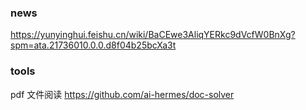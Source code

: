 ### news
https://yunyinghui.feishu.cn/wiki/BaCEwe3AliqYERkc9dVcfW0BnXg?spm=ata.21736010.0.0.d8f04b25bcXa3t

### tools
pdf 文件阅读
https://github.com/ai-hermes/doc-solver


